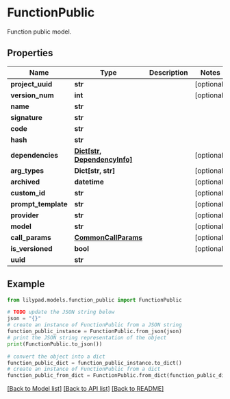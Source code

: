 # FunctionPublic

Function public model.

## Properties

Name | Type | Description | Notes
------------ | ------------- | ------------- | -------------
**project_uuid** | **str** |  | [optional] 
**version_num** | **int** |  | [optional] 
**name** | **str** |  | 
**signature** | **str** |  | 
**code** | **str** |  | 
**hash** | **str** |  | 
**dependencies** | [**Dict[str, DependencyInfo]**](DependencyInfo.md) |  | [optional] 
**arg_types** | **Dict[str, str]** |  | [optional] 
**archived** | **datetime** |  | [optional] 
**custom_id** | **str** |  | [optional] 
**prompt_template** | **str** |  | [optional] 
**provider** | **str** |  | [optional] 
**model** | **str** |  | [optional] 
**call_params** | [**CommonCallParams**](CommonCallParams.md) |  | [optional] 
**is_versioned** | **bool** |  | [optional] 
**uuid** | **str** |  | 

## Example

```python
from lilypad.models.function_public import FunctionPublic

# TODO update the JSON string below
json = "{}"
# create an instance of FunctionPublic from a JSON string
function_public_instance = FunctionPublic.from_json(json)
# print the JSON string representation of the object
print(FunctionPublic.to_json())

# convert the object into a dict
function_public_dict = function_public_instance.to_dict()
# create an instance of FunctionPublic from a dict
function_public_from_dict = FunctionPublic.from_dict(function_public_dict)
```
[[Back to Model list]](../README.md#documentation-for-models) [[Back to API list]](../README.md#documentation-for-api-endpoints) [[Back to README]](../README.md)


